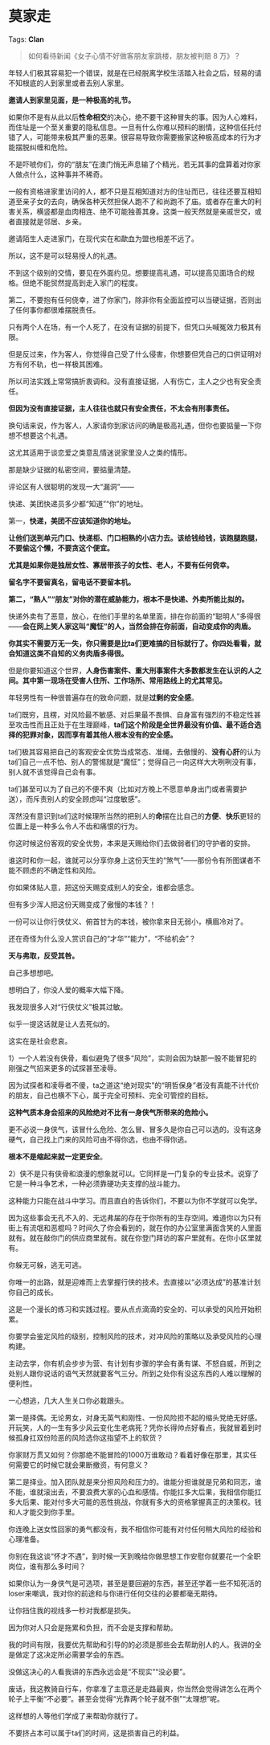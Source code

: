 # 莫家走

Tags: **Clan**

> 如何看待新闻《女子心情不好做客朋友家跳楼，朋友被判赔 8 万》？



年轻人们极其容易犯一个错误，就是在已经脱离学校生活踏入社会之后，轻易的请不知根底的人到家里或者去别人家里。

**邀请人到家里见面，是一种极高的礼节。**

如果你不是有从此以后**性命相交**的决心，绝不要干这种冒失的事。因为人心难料，而住址是一个至关重要的隐私信息。一旦有什么你难以预料的剧情，这种信任托付错了人，可能带来极其严重的恶果。很容易导致你需要搬家这种极高成本的行为才能摆脱纠缠和危险。

不是吓唬你们，你的“朋友”在澳门悄无声息输了个精光，若无其事的盘算着对你家人做点什么，这种事并不稀奇。

一般有资格进家里访问的人，都不只是互相知道对方的住址而已，往往还要互相知道至亲子女的去向，确保各种天然担保人跑不了和尚跑不了庙。或者存在重大的利害关系，横竖都是血肉相连、绝不可能独善其身。这类一般天然就是亲戚世交，或者直接就是邻居、乡亲。

邀请陌生人走进家门，在现代实在和歃血为盟也相差不远了。

所以，这不是可以轻易授人的礼遇。

不到这个级别的交情，要见在外面约见。想要提高礼遇，可以提高见面场合的规格。但绝不能贸然提高到走入家门的程度。

第二，不要抱有任何侥幸，进了你家门，除非你有全面监控可以当硬证据，否则出了任何事你都很难摆脱责任。

只有两个人在场，有一个人死了，在没有证据的前提下，但凭口头喊冤效力极其有限。

但是反过来，作为客人，你觉得自己受了什么侵害，你想要但凭自己的口供证明对方有何不轨，也一样极其困难。

所以司法实践上常常搞折衷调和。没有直接证据，人有伤亡，主人之少也有安全责任。

**但因为没有直接证据，主人往往也就只有安全责任，不太会有刑事责任。**

换句话来说，作为客人，人家请你到家访问的确是极高礼遇，但你也要掂量一下你想不想要这个礼遇。

这尤其适用于谈恋爱之类意乱情迷说家里没人之类的情形。

那是缺少证据的私密空间，要掂量清楚。

评论区有人很聪明的发现一大“漏洞”——

快递、美团快递员多少都“知道”“你”的地址。

  


第一，**快递，美团不应该知道你的地址。**

**让他们送到单元门口、快递柜、门口相熟的小店力去。该给钱给钱，该跑腿跑腿，不要偷这个懒，不要贪这个便宜。**

**尤其是如果你是独居女性、寡居带孩子的女性、老人，不要有任何侥幸。**

**留名字不要留真名，留电话不要留本机。**

**第二，“熟人”“朋友”对你的潜在威胁能力，根本不是快递、外卖所能比拟的。**

快递外卖有了恶意，放心，在他们手里的名单里面，排在你前面的“聪明人”多得很——**会在网上笑人家这叫“魔怔”的人，当然会排在你前面，自动变成你的肉盾。**

**你其实不需要万无一失，你只需要是比ta们更难搞的目标就行了。你四处看看，就会知道这类不自知的义务肉盾多得很。**

但是你要知道这个世界，**人身伤害案件、重大刑事案件大多数都发生在认识的人之间。其中第一现场在受害人住所、工作场所、常用路线上的尤其常见。**

  


年轻男性有一种很普遍存在的致命问题，就是**过剩的安全感**。

ta们既穷，且楞，对风险最不敏感、对后果最不畏惧、自身富有强烈的不稳定性甚至攻击性而且正处于在生理巅峰，**ta们这个阶段是全世界最没有价值、最不适合选择的犯罪对象，因而享有着其他人根本没有的安全感。**

ta们极其容易把自己的客观安全优势当成常态、准绳，去傲慢的、**没有心肝**的认为ta们自己一点不怕、别人的警惕就是“魔怔”；觉得自己一向这样大大咧咧没有事，别人就不该觉得自己会有事。

ta们甚至可以为了自己的不便不爽（比如对方晚上不愿意单身出门或者需要护送），而斥责别人的安全顾虑叫“过度敏感”。

浑然没有意识到ta们这时候理所当然的把别人的**命**摆在比自己的**方便**、**快乐**更轻的位置上是一种多么令人不齿和痛恨的行为。

你这时候这份客观的安全优势，本来是天赐给你们去做弱者们的守护者的安排。

谁这时和你一起，谁就可以分享你身上这份天生的“煞气”——那份令有所图谋者不能不顾虑的不确定性和风险。

你如果体贴人意，把这份天赐变成别人的安全，谁都会感念。

但有多少浑人把这份天赐变成了傲慢的本钱？！

一份可以让你行侠仗义、俯首甘为的本钱，被你拿来目无弱小，横眉冷对了。

还在奇怪为什么没人赏识自己的“才华”“能力”，“不给机会”？

**天与弗取，反受其咎。**

自己多想想吧。

想明白了，你没人爱的概率大幅下降。

我发现很多人对“行侠仗义”极其过敏。

似乎一提这话就是让人去死似的。

这实在是社会悲哀。

1）一个人若没有侠骨，看似避免了很多“风险”，实则会因为缺那一股不能冒犯的刚强之气招来更多的试探甚至凌辱。

因为试探者和凌辱者不傻，ta之道这“绝对现实”的“明哲保身”者没有真能不计代价的朋友，自己也横不下心，属于完全可预料、完全可管控的目标。

**这种气质本身会招来的风险绝对不比有一身侠气所带来的危险小。**

更不必说一身侠气，该冒什么危险、怎么冒、冒多久是你自己可以选的。没有这身硬气，自己找上门来的风险可由不得你选，也由不得你逃。

**根本不是缩起来就一定更安全**。

2）侠不是只有侠骨和浪漫的想象就可以。它同样是一门复杂的专业技术。说穿了它是一种斗争艺术，一种必须靠硬功夫支撑的战斗能力。

这种能力只能在战斗中学习。而且直白的告诉你们，不要以为你不学就可以免学。

因为这些事会无孔不入的、无远弗届的存在于你所有的生存空间。难道你以为只有街上有流氓和恶棍吗？时间久了你会看到的，就在你的办公室里满面含笑的人里面就有。就在敲你门的供应商里就有。就在你登门拜访的客户里就有。在你小区里就有。

你躲无可躲，逃无可逃。

你唯一的出路，就是迎难而上去掌握行侠的技术。去直接以“必须达成”的基准计划你自己的成长。

这是一个漫长的练习和实践过程。要从点点滴滴的安全的、可以承受的风险开始积累。

你要学会鉴定风险的级别，控制风险的技术，对冲风险的策略以及承受风险的心理构建。

主动去学，你有机会步步为营、有计划有步骤的学会有勇有谋、不怒自威，所到之处别人跟你说话的语气天然就要客气三分。所到之处你有没这东西的人难以理解的便利性。

一心想逃，几大人生关口你必栽跟头。

第一是择偶。无论男女，对身无英气和刚性、一份风险担不起的缩头党绝无好感。开玩笑，人的一生有多少风云变化生老病死？凭你长得帅点好看点，我就冒着到时候孤身扛双份险恶的风险选你这指望不上的软货？

你家财万贯又如何？你那绝不能冒险的1000万谁敢动？看着好像在那里，其实任何需要它的时候它就会果断撤资，有何意义？

第二是择业。加入团队就是来分担风险和压力的。谁能分担谁就是兄弟和同志，谁不能，谁就滚出去，不要浪费大家的心血和感情。你能扛多大后果，我相信你能扛多大后果、能对付多大可能的恶性挑战，你就有多大的资格掌握真正的决策权。钱和人才能交到你手里。

你连晚上送女性回家的勇气都没有，我不相信你可能有对付任何稍大风险的经验和心理准备。

你别在我这谈“怀才不遇”，到时候一天到晚给你做思想工作安慰你就要花一个全职岗位，谁有那么多时间？

如果你认为一身侠气是可选项，甚至是要回避的东西，甚至还学着一些不知死活的loser来嘲讽，我对你的前途和与你进行任何交往的必要都毫无期待。

让你挡住我的视线多一秒对我都是损失。

因为你对人只会是拖累和负担，而不会是支撑和帮助。

我的时间有限，我要优先帮助和引导的的必须是那些会去帮助别人的人。我讲的全是做定了这决定所必需要学会的东西。

没做这决心的人看我讲的东西永远会是“不现实”“没必要”。

废话，我这教骑自行车，你拿准了主意还是走路最爽，你当然会觉得讲怎么在两个轮子上平衡“不必要”。甚至会觉得“光靠两个轮子就不倒”“太理想”呢。

这样想的人等他们学成了来帮助你就行了。

不要挤占本可以属于ta们的时间，这是损害自己的利益。



